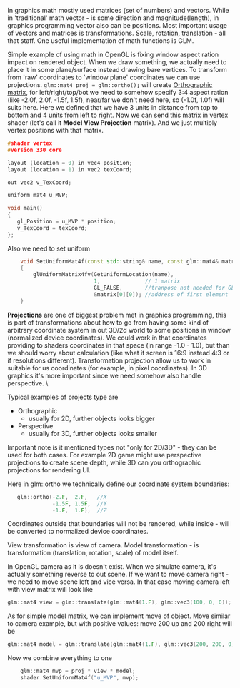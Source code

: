 In graphics math mostly used matrices (set of numbers) and vectors. While in 'traditional' math vector - is some direction and magnitude(length), in graphics programming vector also can be positions. 
Most important usage of vectors and matrices is transformations. Scale, rotation, translation - all that staff. One useful implementation of math functions is GLM. 

Simple example of using math in OpenGL is fixing window aspect ration impact on rendered object. When we draw something, we actually need to place it in some plane/surface instead drawing bare vertices. To transform from 'raw' coordinates to 'window plane' coordinates we can use projections. 
`glm::mat4 proj = glm::ortho();` will create [Orthographic matrix](https://en.wikipedia.org/wiki/Orthographic_projection), for left/right/top/bot we need to somehow specify 3:4 aspect ration (like -2.0f, 2.0f, -1.5f, 1.5f), near/far we don't need here, so (-1.0f, 1.0f) will suits here. Here we defined that we have 3 units in distance from top to bottom and 4 units from left to right. 
Now we can send this matrix in vertex shader (let's call it **Model View Projection** matrix). And we just multiply vertex positions with that matrix.

```c++
#shader vertex
#version 330 core

layout (location = 0) in vec4 position;
layout (location = 1) in vec2 texCoord;

out vec2 v_TexCoord;

uniform mat4 u_MVP;

void main()
{
   gl_Position = u_MVP * position;
   v_TexCoord = texCoord;
};

```
Also we need to set uniform
```c++
    void SetUniformMat4f(const std::string& name, const glm::mat4& matrix)
    {
        glUniformMatrix4fv(GetUniformLocation(name), 
                           1,              // 1 matrix
                           GL_FALSE,       //tranpose not needed for GLM
                           &matrix[0][0]); //address of first element
    }

```

**Projections** are one of biggest problem met in graphics programming, this is part of transformations about how to go from having some kind of arbitrary coordinate system in out 3D/2d world to some positions in window (normalized device coordinates). We could work in that coordinates providing to shaders coordinates in that space (in range -1.0 - 1.0), but than we should worry about calculation (like what it screen is 16:9 instead 4:3 or if resolutions different). Transformation projection allow us to work in suitable for us coordinates (for example, in pixel coordinates). In 3D graphics it's more important since we need somehow also handle perspective. \

Typical examples of projects type are 
* Orthographic
	* usually for 2D, further objects looks bigger 
* Perspective 
	* usually for 3D,  further objects looks smaller

Important note is it mentioned types not "only for 2D/3D" - they can be used for both cases. For example 2D game might use perspective projections to create scene depth, while 3D can you orthographic projections for rendering UI.

Here in glm::ortho we technically define our coordinate system boundaries:  
```c++
   glm::ortho(-2.F,  2.F,   //X 
              -1.5F, 1.5F,  //Y
              -1.F,  1.F);  //Z
```
Coordinates outside that boundaries will not be rendered, while inside - will be converted to normalized device coordinates.

View transformation is view of camera. Model transformation - is transformation (translation, rotation, scale) of model itself. 

In OpenGL camera as it is doesn't exist. When we simulate camera, it's actually something reverse to out scene. If we want to move camera right - we need to move scene left and vice versa. In that case moving camera left with view matrix will look like
```c++ 
glm::mat4 view = glm::translate(glm::mat4(1.F), glm::vec3(100, 0, 0));
```

As for simple model matrix, we can implement move of object. Move similar to camera example, but with positive values: move 200 up and 200 right will be 
```c++
glm::mat4 model = glm::translate(glm::mat4(1.F), glm::vec3(200, 200, 0));
```

Now we combine everything to one 
```c++
    glm::mat4 mvp = proj * view * model;
    shader.SetUniformMat4f("u_MVP", mvp);
```